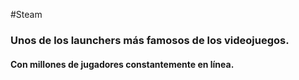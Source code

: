 #Steam
### Unos de los launchers más famosos de los videojuegos.
#### Con millones de jugadores constantemente en línea.
